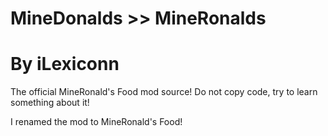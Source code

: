 MineDonalds >> MineRonalds
==========================
By iLexiconn
==========================


The official MineRonald's Food mod source!
Do not copy code, try to learn something about it!

I renamed the mod to MineRonald's Food!